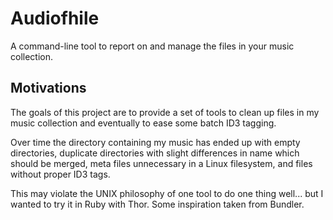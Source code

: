 Audiofhile
==========

A command-line tool to report on and manage the files in your music collection.

Motivations
-----------
The goals of this project are to provide a set of tools to clean up files in my
music collection and eventually to ease some batch ID3 tagging.

Over time the directory containing my music has ended up with empty directories,
duplicate directories with slight differences in name which should be merged,
meta files unnecessary in a Linux filesystem, and files without proper ID3 tags.

This may violate the UNIX philosophy of one tool to do one thing well... but I
wanted to try it in Ruby with Thor. Some inspiration taken from Bundler.

